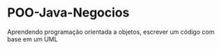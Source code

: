 # POO-Java-Negocios
Aprendendo programação orientada a objetos, escrever um código com base em um UML
